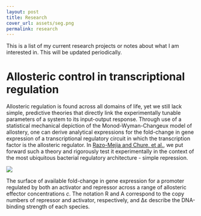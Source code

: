 ```yaml
---
layout: post
title: Research
cover_url: assets/seg.png
permalink: research
---
```


This is a list of my current research projects or notes about what I am
interested in. This will be updated periodically.

# Allosteric control in transcriptional regulation

Allosteric regulation is found across all domains of life, yet we still lack
simple, predictive theories that directly link the experimentally tunable
parameters of a system to its input-output response. Through use of a
statistical mechanical depiction of the Monod-Wyman-Changeux model of
allostery, one can derive analytical expressions for the fold-change in gene
expression of a transcriptional regulatory circuit in which the transcription
factor is the allosteric regulator. In [Razo-Mejia and Chure, et al.](http://www.biorxiv.org/content/early/2017/06/26/111013), we
put forward such a theory and rigorously test it experimentally in the
context of the most ubiquitous bacterial regulatory architecture - simple
repression.

![]({{site.baseurl}}/assets/fc_surfaces.png)

<div class="caption">

 The surface of available fold-change in gene expression for a promoter regulated by both an activator and repressor across a range of allosteric effector concentrations <i>c</i>. The notation R and A correspond to the copy numbers of repressor and activator, respectively, and Δε describe the DNA-binding strength of each species.

</div>

